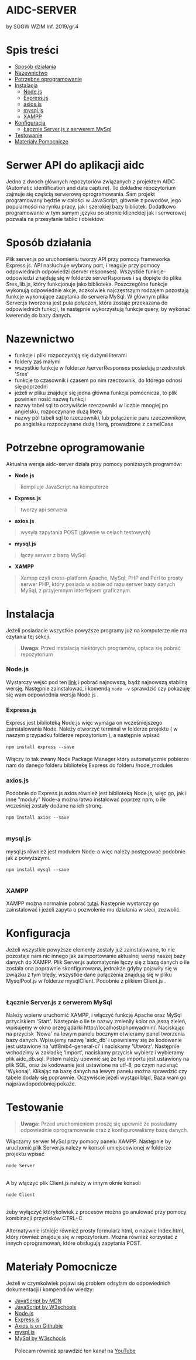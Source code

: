 # AIDC-SERVER
by SGGW WZIM Inf. 2019/gr.4

# Spis treści
- [Sposób działania](#sposób-działania)
- [Nazewnictwo](#nazewnictwo)
- [Potrzebne oprogramowanie](#potrzebne-oprogramowanie)
- [Instalacja](#instalacja)
  - [Node.js](#nodejs)
  - [Express.js](#expressjs)
  - [axios.js](#axiosjs)
  - [mysql.js](#mysqljs)
  - [XAMPP](#xampp)
- [Konfiguracja](#konfiguracja)
  - [Łącznie Server.js z serwerem MySql](#łącznie-serverjs-z-serwerem-mysql)
- [Testowanie](#testowanie)
- [Materiały Pomocnicze](#materiały-pomocnicze)




# Serwer API do aplikacji aidc

Jedno z dwóch głównych repozytoriów związanych z projektem AIDC (Automatic identification and data capture).
To dokładne repozytorium zajmuje się częścią serwerową oprogramowania. Sam projekt programowany będzie w całości
w JavaScript, głównie z powodów, jego popularności na rynku pracy, jak i szerokiej bazy bibliotek. Dodatkowo programowanie
w tym samym języku po stronie klienckiej jak i serwerowej pozwala na przesyłanie tablic i obiektów.

# Sposób działania

Plik server.js po uruchomieniu tworzy API przy pomocy frameworka Express.js.
API nasłuchuje wybrany port, i reaguje przy pomocy odpowiednich odpowiedzi (server responses).
Wszystkie funkcje-odpowiedzi znajdują się w folderze serverRsponses i są dopięte do pliku Sres_lib.js,
który funkcjonuje jako biblioteka. Poszczególne funkcje wykonują odpowiednie akcje, aczkolwiek najczęstszym
rodzajem pozostają funkcje wykonujące zapytania do serwera MySql. W głównym pliku Server.js tworzona jest
pula połączeń, która zostaje przekazana do odpowiednich funkcji, te następnie wykorzystują funkcje query,
by wykonać kwerendę do bazy danych.

# Nazewnictwo
- funkcje i pliki rozpoczynają się dużymi literami
- foldery zaś małymi
- wszystkie funkcje w folderze /serverResponses posiadają przedrostek 'Sres'
- funkcje to czasownik i czasem po nim rzeczownik, do którego odnosi się poprzedni
- jeżeli w pliku znajduje się jedna główna funkcja pomocnicza, to plik powinien nosić nazwę funkcji
- nazwy tabel sql to oczywiście rzeczowniki w liczbie mnogiej po angielsku, rozpoczynane dużą literą
- nazwy pól tabeli sql to rzeczowniki, lub połączenie paru rzeczowników, po angielsku rozpoczynane dużą literą, prowadzone z camelCase

# Potrzebne oprogramowanie

Aktualna wersja aidc-server działa przy pomocy poniższych programów:
- **Node.js**
>kompiluje JavaScript na komputerze
- **Express.js**
>tworzy api serwera
- **axios.js**
>wysyła zapytania POST (głównie w celach testowych)
- **mysql.js**
>łączy serwer z bazą MySql
- **XAMPP**
>Xampp czyli cross-platform Apache, MySql, PHP and Perl to prosty serwer PHP, który posiada w sobie od razu
serwer bazy danych MySql, z przyjemnym interfejsem graficznym.



# Instalacja
Jeżeli posiadacie wszystkie powyższe programy już na komputerze nie ma czytania tej sekcji.
> **Uwaga**: Przed instalacją niektórych programów, opłaca się pobrać repozytorium

### Node.js
Wystarczy wejść pod ten [link](https://nodejs.org/en/) i pobrać najnowszą, bądź najnowszą stabilną wersję. Następnie zainstalować, 
i komendą `node -v` sprawdzić czy pokazuję się wam odpowiednia wersja Node.js .

### Express.js
Express jest biblioteką Node.js więc wymaga on wcześniejszego zainstalowania Node. 
Należy otworzyć terminal w folderze projektu ( w naszym przypadku folderze repozytorium ),
a następnie wpisać
</br></br> 
`npm install express --save`
</br></br>
Włączy to tak zwany
Node Package Manager który automatycznie pobierze nam do danego folderu bibliotekę Express
do folderu /node_modules

### axios.js
Podobnie do Express.js axios również jest biblioteką Node.js, więc go, jak i inne
"moduły" Node-a można łatwo instalować poprzez npm, o ile wcześniej zostały dodane na ich stronę.
</br></br> 
`npm install axios --save`
</br></br>

### mysql.js
mysql.js również jest modułem Node-a więc należy postępować podobnie jak z powyższymi.
</br></br> 
`npm install mysql --save`
</br></br>

### XAMPP
XAMPP można normalnie pobrać [tutaj](https://www.apachefriends.org/pl/index.html). Następnie wystarczy go
zainstalować i jeżeli zapyta o pozwolenie mu działania w sieci, zezwolić.

# Konfiguracja
Jeżeli wszystkie powyższe elementy zostały już zainstalowane, to nie pozostaje nam nic innego jak
zaimportowanie aktualnej wersji naszej bazy danych do XAMPP. Plik Server.js automatycnie łączy się z bazą danych o ile została ona poprawnie skonfigurowana,
jednakże gdyby pojawiły się w związku z tym błędy, wszystkie dane połączenia znajdują się w pliku MysqlPool.js w folderze mysqlClient. Podobnie z plikiem Client.js .
</br></br>
### Łącznie Server.js z serwerem MySql
Należy wpierw uruchomić XAMPP, i włączyć funkcję Apache oraz MySql przyciskiem 'Start'.
Następnie o ile te nazwy zmieniły kolor na jasną zieleń, wpisujemy w okno przeglądarki http://localhost/phpmyadmin/.
Naciskając na przycisk 'Nowa' na lewym panelu bocznym otwieramy panel tworzenia bazy danych. Wpisujemy nazwę 'aidc_db' i upewniamy się że kodowanie jest ustawione na 'utf8mb4-general-ci' i naciskamy 'Utwórz'.
Następnie wchodzimy w zakładkę 'Import', naciskamy przycisk wybierz i wybieramy plik aidc_db.sql.
Potem należy upewnić się że typ importu jest ustawiony na plik SQL, oraz że kodowanie jest ustawione na utf-8, po czym nacisnąć 'Wykonaj'.
Klikając na bazę danych na lewym panelu można sprawdzić czy tabele dodały się poprawnie. Oczywiście jeżeli wystąpi błąd, Baza wam go najprawdopodobniej pokaże.

# Testowanie
> **Uwaga:** Przed uruchomieniem proszę się upewnić że posiadamy odpowiednie oprogramowanie oraz z konfigurowaliśmy bazę danych.

Włączamy serwer MySql przy pomocy panelu XAMPP.
Następnie by uruchomić plik Server.js należy w konsoli umiejscowionej w folderze projektu wpisać
</br></br> 
`node Server`
</br></br>

A by włączyć plik Client.js należy w innym oknie konsoli
</br></br> 
`node Client`
</br></br>

żeby wyłączyć którykolwiek z procesów można go anulować przy pomocy kombinacji przycisków CTRL+C
</br></br>
Alternatywnie istnieje również prosty formularz html, o nazwie Index.html, który również znajduje się w repozytorium.
Można również korzystać z innych oprogramowań, które obsługują zapytania POST.

# Materiały Pomocnicze
Jeżeli w czymkolwiek pojawi się problem odsyłam do odpowiednich dokumentacji i kompendiów wiedzy:
- [JavaScript by MDN](https://developer.mozilla.org/pl/docs/Web/JavaScript)
- [JavaScript by W3schools](https://www.w3schools.com/js/DEFAULT.asp)
- [Node.js](https://nodejs.org/dist/latest-v15.x/docs/api/)
- [Express.js](https://expressjs.com)
- [Axios.js on Githubie](https://github.com/axios/axios#axios)
- [mysql.js](https://www.npmjs.com/package/mysql)
- [MySql by W3schools](https://www.w3schools.com/sql/default.asp)
</br></br>
Polecam również sprawdzić ten kanał na [YouTube](https://www.youtube.com/channel/UCW5YeuERMmlnqo4oq8vwUpg)


